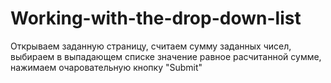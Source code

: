 # Working-with-the-drop-down-list
Открываем заданную страницу, считаем сумму заданных чисел, выбираем в выпадающем списке значение равное расчитанной сумме, нажимаем очаровательную кнопку "Submit"
